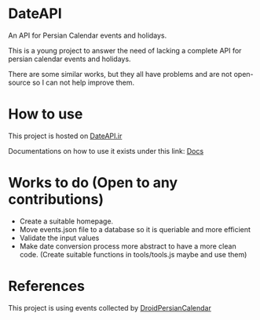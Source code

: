 # DateAPI

An API for Persian Calendar events and holidays.

This is a young project to answer the need of lacking a complete API for persian calendar events and holidays.

There are some similar works, but they all have problems and are not open-source so I can not help improve them.

# How to use

This project is hosted on [DateAPI.ir](https://dateapi.ir)

Documentations on how to use it exists under this link: [Docs](https://dateapi.ir/docs)

# Works to do (Open to any contributions)

- Create a suitable homepage.
- Move events.json file to a database so it is queriable and more efficient
- Validate the input values
- Make date conversion process more abstract to have a more clean code. (Create suitable functions in tools/tools.js maybe and use them)

# References

This project is using events collected by [DroidPersianCalendar](https://github.com/ebraminio/DroidPersianCalendar)